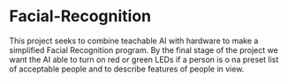 # Facial-Recognition
This project seeks to combine teachable AI with hardware to make a simplified Facial Recognition program. By the final stage of the project we want the AI able to turn on red or green LEDs if a person is o na preset list of acceptable people and to describe features of people in view.
